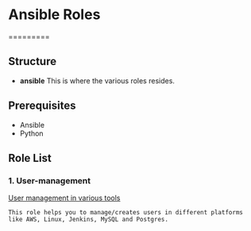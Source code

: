 # Ansible Roles
=========

## Structure
- **ansible**
This is where the various roles resides.

## Prerequisites
- Ansible
- Python

## Role List
### 1. User-management 
[User management in various tools](/ansible/user-management/main.yml)

    This role helps you to manage/creates users in different platforms like AWS, Linux, Jenkins, MySQL and Postgres.